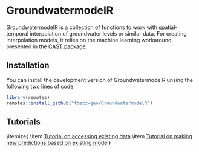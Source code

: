 
<!-- README.md is generated from README.Rmd. Please edit that file -->

# GroundwatermodelR

<!-- badges: start -->
<!-- badges: end -->

GroundwatermodelR is a collection of functions to work with
spatial-temporal interpolation of groundwater levels or similar data.
For creating interpolation models, it relies on the machine learning
workaround presented in the [CAST
package](https://hannameyer.github.io/CAST/).

## Installation

You can install the development version of GroundwatermodelR unsing the
following two lines of code:

``` r
library(remotes)
remotes::install_github("fbetz-geo/GroundwatermodelR")
```

## Tutorials
\itemize{
\item [Tutorial on accessing existing data](https://fbetz-geo.github.io/GroundwatermodelR/articles/Analysis.html)
\item [Tutorial on making new predictions based on existing model](https://fbetz-geo.github.io/GroundwatermodelR/articles/PredictoR.html)}
